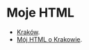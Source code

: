 # Moje HTML

* [Kraków](Kraków/README.adoc).
* [Mój HTML o Krakowie](https://mnke-j.github.io/my_html/).


